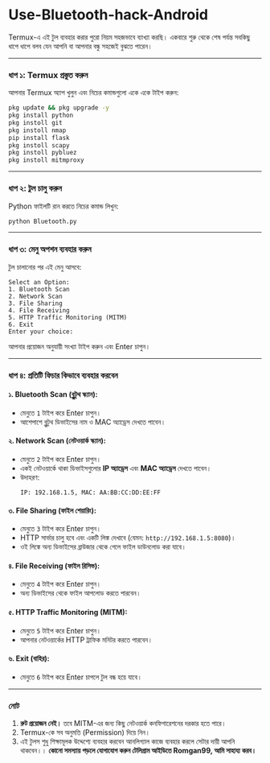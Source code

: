 # Use-Bluetooth-hack-Android

Termux-এ এই টুল ব্যবহার করার পুরো নিয়ম সহজভাবে ব্যাখ্যা করছি। একবারে শুরু থেকে শেষ পর্যন্ত সবকিছু ধাপে ধাপে বলব যেন আপনি বা আপনার বন্ধু সহজেই বুঝতে পারেন।  

---

### **ধাপ ১: Termux প্রস্তুত করুন**  
আপনার Termux অ্যাপ খুলুন এবং নিচের কমান্ডগুলো একে একে টাইপ করুন:  

```bash
pkg update && pkg upgrade -y
pkg install python
pkg instoll git
pkg instoll nmap
pip install flask
pkg instoll scapy
pkg instoll pybluez
pkg instoll mitmproxy
```

---

### **ধাপ ২: টুল চালু করুন**  
Python ফাইলটি রান করতে নিচের কমান্ড লিখুন:  

```bash
python Bluetooth.py
```

---

### **ধাপ ৩: মেনু অপশন ব্যবহার করুন**  
টুল চালানোর পর এই মেনু আসবে:  

```
Select an Option:
1. Bluetooth Scan
2. Network Scan
3. File Sharing
4. File Receiving
5. HTTP Traffic Monitoring (MITM)
6. Exit
Enter your choice:
```

আপনার প্রয়োজন অনুযায়ী সংখ্যা টাইপ করুন এবং Enter চাপুন।  

---

### **ধাপ ৪: প্রতিটি ফিচার কিভাবে ব্যবহার করবেন**  

#### **১. Bluetooth Scan (ব্লুটুথ স্ক্যান):**  
- মেনুতে `1` টাইপ করে Enter চাপুন।  
- আশেপাশে ব্লুটুথ ডিভাইসের নাম ও MAC অ্যাড্রেস দেখতে পাবেন।  

#### **২. Network Scan (নেটওয়ার্ক স্ক্যান):**  
- মেনুতে `2` টাইপ করে Enter চাপুন।  
- একই নেটওয়ার্কে থাকা ডিভাইসগুলোর **IP অ্যাড্রেস** এবং **MAC অ্যাড্রেস** দেখতে পাবেন।  
- উদাহরণ:
  ```
  IP: 192.168.1.5, MAC: AA:BB:CC:DD:EE:FF
  ```

#### **৩. File Sharing (ফাইল শেয়ারিং):**  
- মেনুতে `3` টাইপ করে Enter চাপুন।  
- HTTP সার্ভার চালু হবে এবং একটি লিঙ্ক দেখাবে (যেমন: `http://192.168.1.5:8080`)।  
- ওই লিঙ্কে অন্য ডিভাইসের ব্রাউজার থেকে গেলে ফাইল ডাউনলোড করা যাবে।  

#### **৪. File Receiving (ফাইল রিসিভ):**  
- মেনুতে `4` টাইপ করে Enter চাপুন।  
- অন্য ডিভাইসের থেকে ফাইল আপলোড করতে পারবেন।  

#### **৫. HTTP Traffic Monitoring (MITM):**  
- মেনুতে `5` টাইপ করে Enter চাপুন।  
- আপনার নেটওয়ার্কের HTTP ট্রাফিক মনিটর করতে পারবেন।  

#### **৬. Exit (বাহির):**  
- মেনুতে `6` টাইপ করে Enter চাপলে টুল বন্ধ হয়ে যাবে।  

---

### **নোট**  
1. **রুট প্রয়োজন নেই।** তবে MITM-এর জন্য কিছু নেটওয়ার্ক কনফিগারেশনের দরকার হতে পারে।  
2. Termux-কে সব অনুমতি (Permission) দিয়ে নিন।
3. এই টুলস শুধু শিক্ষামূলক উদ্দেশ্যে ব্যবহার করবেন আনলিগ্যাল কাজে ব্যবহার করলে সেটার দায়ী আপনি থাকবেন।।
    **কোনো সমস্যায় পড়লে যোগাযোগ করুন টেলিগ্রাম আইডিতে Romgan99, আমি সাহায্য করব।**
